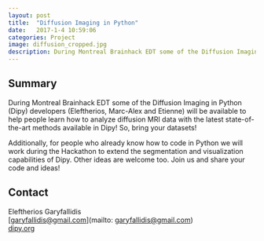 ```yaml
---
layout: post
title:  "Diffusion Imaging in Python"
date:   2017-1-4 10:59:06
categories: Project
image: diffusion_cropped.jpg
description: During Montreal Brainhack EDT some of the Diffusion Imaging in Python
---
```

## Summary
During Montreal Brainhack EDT some of the Diffusion Imaging in Python (Dipy) developers (Eleftherios, Marc-Alex and Etienne) will be available to help people learn how to analyze diffusion MRI data with the latest state-of-the-art methods available in Dipy! So, bring your datasets!

Additionally, for people who already know how to code in Python we will work during the Hackathon to extend the segmentation and visualization capabilities of Dipy. Other ideas are welcome too. Join us and share your code and ideas!


## Contact  
Eleftherios Garyfallidis  
[garyfallidis@gmail.com](mailto: garyfallidis@gmail.com)  
[dipy.org](dipy.org)  
